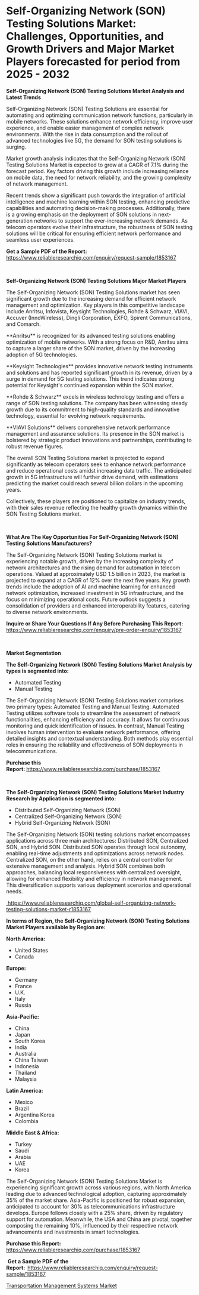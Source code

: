 <p><h1>Self-Organizing Network (SON) Testing Solutions Market: Challenges, Opportunities, and Growth Drivers and Major Market Players forecasted for period from 2025 - 2032</h1></p><p><strong>Self-Organizing Network (SON) Testing Solutions Market Analysis and Latest Trends</strong></p>
<p><p>Self-Organizing Network (SON) Testing Solutions are essential for automating and optimizing communication network functions, particularly in mobile networks. These solutions enhance network efficiency, improve user experience, and enable easier management of complex network environments. With the rise in data consumption and the rollout of advanced technologies like 5G, the demand for SON testing solutions is surging. </p><p>Market growth analysis indicates that the Self-Organizing Network (SON) Testing Solutions Market is expected to grow at a CAGR of 7.1% during the forecast period. Key factors driving this growth include increasing reliance on mobile data, the need for network reliability, and the growing complexity of network management. </p><p>Recent trends show a significant push towards the integration of artificial intelligence and machine learning within SON testing, enhancing predictive capabilities and automating decision-making processes. Additionally, there is a growing emphasis on the deployment of SON solutions in next-generation networks to support the ever-increasing network demands. As telecom operators evolve their infrastructure, the robustness of SON testing solutions will be critical for ensuring efficient network performance and seamless user experiences.</p></p>
<p><strong>Get a Sample PDF of the Report:&nbsp;</strong> <a href="https://www.reliableresearchiq.com/enquiry/request-sample/1853167?utm_campaign=3136&utm_medium=2&utm_source=Github&utm_content=ia&utm_term=11032025&utm_id=self-organizing-network-son-testing-solutions">https://www.reliableresearchiq.com/enquiry/request-sample/1853167</a></p>
<p>&nbsp;</p>
<p><strong>Self-Organizing Network (SON) Testing Solutions Major Market Players</strong></p>
<p><p>The Self-Organizing Network (SON) Testing Solutions market has seen significant growth due to the increasing demand for efficient network management and optimization. Key players in this competitive landscape include Anritsu, Infovista, Keysight Technologies, Rohde & Schwarz, VIAVI, Accuver (InnoWireless), Dingli Corporation, EXFO, Spirent Communications, and Comarch.</p><p>**Anritsu** is recognized for its advanced testing solutions enabling optimization of mobile networks. With a strong focus on R&D, Anritsu aims to capture a larger share of the SON market, driven by the increasing adoption of 5G technologies. </p><p>**Keysight Technologies** provides innovative network testing instruments and solutions and has reported significant growth in its revenue, driven by a surge in demand for 5G testing solutions. This trend indicates strong potential for Keysight's continued expansion within the SON market.</p><p>**Rohde & Schwarz** excels in wireless technology testing and offers a range of SON testing solutions. The company has been witnessing steady growth due to its commitment to high-quality standards and innovative technology, essential for evolving network requirements.</p><p>**VIAVI Solutions** delivers comprehensive network performance management and assurance solutions. Its presence in the SON market is bolstered by strategic product innovations and partnerships, contributing to robust revenue figures.</p><p>The overall SON Testing Solutions market is projected to expand significantly as telecom operators seek to enhance network performance and reduce operational costs amidst increasing data traffic. The anticipated growth in 5G infrastructure will further drive demand, with estimations predicting the market could reach several billion dollars in the upcoming years. </p><p>Collectively, these players are positioned to capitalize on industry trends, with their sales revenue reflecting the healthy growth dynamics within the SON Testing Solutions market.</p></p>
<p>&nbsp;</p>
<p><strong>What Are The Key Opportunities For Self-Organizing Network (SON) Testing Solutions Manufacturers?</strong></p>
<p><p>The Self-Organizing Network (SON) Testing Solutions market is experiencing notable growth, driven by the increasing complexity of network architectures and the rising demand for automation in telecom operations. Valued at approximately USD 1.5 billion in 2023, the market is projected to expand at a CAGR of 12% over the next five years. Key growth trends include the adoption of AI and machine learning for enhanced network optimization, increased investment in 5G infrastructure, and the focus on minimizing operational costs. Future outlook suggests a consolidation of providers and enhanced interoperability features, catering to diverse network environments.</p></p>
<p><strong>Inquire or Share Your Questions If Any Before Purchasing This Report:</strong> <a href="https://www.reliableresearchiq.com/enquiry/pre-order-enquiry/1853167?utm_campaign=3136&utm_medium=2&utm_source=Github&utm_content=ia&utm_term=11032025&utm_id=self-organizing-network-son-testing-solutions">https://www.reliableresearchiq.com/enquiry/pre-order-enquiry/1853167</a></p>
<p>&nbsp;</p>
<p><strong>Market Segmentation</strong></p>
<p><strong>The Self-Organizing Network (SON) Testing Solutions Market Analysis by types is segmented into:</strong></p>
<p><ul><li>Automated Testing</li><li>Manual Testing</li></ul></p>
<p><p>The Self-Organizing Network (SON) Testing Solutions market comprises two primary types: Automated Testing and Manual Testing. Automated Testing utilizes software tools to streamline the assessment of network functionalities, enhancing efficiency and accuracy. It allows for continuous monitoring and quick identification of issues. In contrast, Manual Testing involves human intervention to evaluate network performance, offering detailed insights and contextual understanding. Both methods play essential roles in ensuring the reliability and effectiveness of SON deployments in telecommunications.</p></p>
<p><strong>Purchase this Report:&nbsp;</strong><a href="https://www.reliableresearchiq.com/purchase/1853167?utm_campaign=3136&utm_medium=2&utm_source=Github&utm_content=ia&utm_term=11032025&utm_id=self-organizing-network-son-testing-solutions">https://www.reliableresearchiq.com/purchase/1853167</a></p>
<p>&nbsp;</p>
<p><strong>The Self-Organizing Network (SON) Testing Solutions Market Industry Research by Application is segmented into:</strong></p>
<p><ul><li>Distributed Self-Organizing Network (SON)</li><li>Centralized Self-Organizing Network (SON)</li><li>Hybrid Self-Organizing Network (SON)</li></ul></p>
<p><p>The Self-Organizing Network (SON) testing solutions market encompasses applications across three main architectures: Distributed SON, Centralized SON, and Hybrid SON. Distributed SON operates through local autonomy, enabling real-time adjustments and optimizations across network nodes. Centralized SON, on the other hand, relies on a central controller for extensive management and analysis. Hybrid SON combines both approaches, balancing local responsiveness with centralized oversight, allowing for enhanced flexibility and efficiency in network management. This diversification supports various deployment scenarios and operational needs.</p></p>
<p><a href="https://www.reliableresearchiq.com/global-self-organizing-network-testing-solutions-market-r1853167?utm_campaign=3136&utm_medium=2&utm_source=Github&utm_content=ia&utm_term=11032025&utm_id=self-organizing-network-son-testing-solutions">&nbsp;https://www.reliableresearchiq.com/global-self-organizing-network-testing-solutions-market-r1853167</a></p>
<p><strong>In terms of Region, the Self-Organizing Network (SON) Testing Solutions Market Players available by Region are:</strong></p>
<p>
    <p> <strong> North America: </strong>
        <ul>
            <li>United States</li>
            <li>Canada</li>
        </ul>
        </p> 
    <p> <strong> Europe: </strong>
        <ul>
            <li>Germany</li>
            <li>France</li>
            <li>U.K.</li>
            <li>Italy</li>
            <li>Russia</li>
        </ul>
        </p> 
    <p> <strong> Asia-Pacific: </strong>
        <ul>
            <li>China</li>
            <li>Japan</li>
            <li>South Korea</li>
            <li>India</li>
            <li>Australia</li>
            <li>China Taiwan</li>
            <li>Indonesia</li>
            <li>Thailand</li>
            <li>Malaysia</li>
        </ul>
        </p> 
    <p> <strong> Latin America: </strong>
        <ul>
            <li>Mexico</li>
            <li>Brazil</li>
            <li>Argentina Korea</li>
            <li>Colombia</li>
        </ul>
        </p> 
    <p> <strong> Middle East & Africa: </strong>
        <ul>
            <li>Turkey</li>
            <li>Saudi</li>
            <li>Arabia</li>
            <li>UAE</li>
            <li>Korea</li>
        </ul>
    </p>
    </p>
<p><p>The Self-Organizing Network (SON) Testing Solutions Market is experiencing significant growth across various regions, with North America leading due to advanced technological adoption, capturing approximately 35% of the market share. Asia-Pacific is positioned for robust expansion, anticipated to account for 30% as telecommunications infrastructure develops. Europe follows closely with a 25% share, driven by regulatory support for automation. Meanwhile, the USA and China are pivotal, together composing the remaining 10%, influenced by their respective network advancements and investments in smart technologies.</p></p>
<p><strong>Purchase this Report: </strong><a href="https://www.reliableresearchiq.com/purchase/1853167?utm_campaign=3136&utm_medium=2&utm_source=Github&utm_content=ia&utm_term=11032025&utm_id=self-organizing-network-son-testing-solutions">https://www.reliableresearchiq.com/purchase/1853167</a></p>
<p>&nbsp;<strong>Get a Sample PDF of the Report:&nbsp;&nbsp;</strong><a href="https://www.reliableresearchiq.com/enquiry/request-sample/1853167?utm_campaign=3136&utm_medium=2&utm_source=Github&utm_content=ia&utm_term=11032025&utm_id=self-organizing-network-son-testing-solutions">https://www.reliableresearchiq.com/enquiry/request-sample/1853167</a></p>
<p><strong></strong></p>
<p><p><a href="https://github.com/alasmyayock/Market-Research-Report-List-1/blob/main/transportation-management-systems-market.md?utm_campaign=3136&utm_medium=2&utm_source=Github&utm_content=ia&utm_term=11032025&utm_id=self-organizing-network-son-testing-solutions">Transportation Management Systems Market</a></p></p>